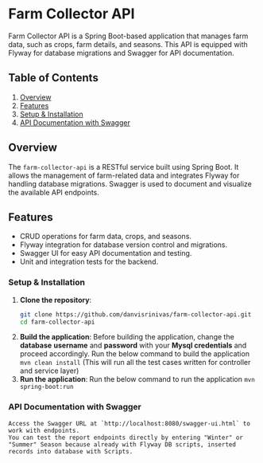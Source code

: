 # Farm Collector API

Farm Collector API is a Spring Boot-based application that manages farm data, such as crops, farm details, and seasons. This API is equipped with Flyway for database migrations and Swagger for API documentation.

## Table of Contents
1. [Overview](#overview)
2. [Features](#features)
3. [Setup & Installation](#setup-installation)
4. [API Documentation with Swagger](#api-documentation-with-swagger)


## Overview
The `farm-collector-api` is a RESTful service built using Spring Boot. It allows the management of farm-related data and integrates Flyway for handling database migrations. Swagger is used to document and visualize the available API endpoints.

## Features
- CRUD operations for farm data, crops, and seasons.
- Flyway integration for database version control and migrations.
- Swagger UI for easy API documentation and testing.
- Unit and integration tests for the backend.


### Setup & Installation

1. **Clone the repository**:
   ```bash
   git clone https://github.com/danvisrinivas/farm-collector-api.git
   cd farm-collector-api
2. **Build the application**:
   Before building the application, change the **database** **username** and **password** with your **Mysql credentials** and proceed accordingly.
   Run the below command to build the application
   `mvn clean install` (This will run all the test cases written for controller and service layer)
4. **Run the application**:
   Run the below command to run the application
   `mvn spring-boot:run`

### API Documentation with Swagger
    Access the Swagger URL at `http://localhost:8080/swagger-ui.html` to work with endpoints.
    You can test the report endpoints directly by entering "Winter" or "Summer" Season because already with Flyway DB scripts, inserted records into database with Scripts.
